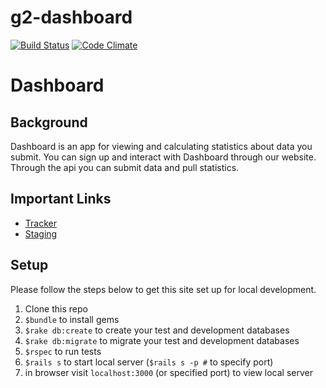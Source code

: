 g2-dashboard
============

[![Build Status](https://travis-ci.org/gSchool/g2-dashboard.svg?branch=master)](https://travis-ci.org/gSchool/g2-dashboard)
[![Code Climate](https://codeclimate.com/github/gSchool/g2-dashboard.png)](https://codeclimate.com/github/gSchool/g2-dashboard)

# Dashboard

## Background
Dashboard is an app for viewing and calculating statistics about data you submit.
You can sign up and interact with Dashboard through our website.
Through the api you can submit data and pull statistics.


## Important Links

* [Tracker](https://www.pivotaltracker.com/n/projects/1079694)
* [Staging](http://g2-dashboard-staging.herokuapp.com/)

## Setup

Please follow the steps below to get this site set up for local development.

1. Clone this repo
1. `$bundle` to install gems
1. `$rake db:create` to create your test and development databases
1. `$rake db:migrate` to migrate your test and development databases
1. `$rspec` to run tests
1. `$rails s` to start local server (`$rails s -p #` to specify port)
1. in browser visit `localhost:3000` (or specified port) to view local server
